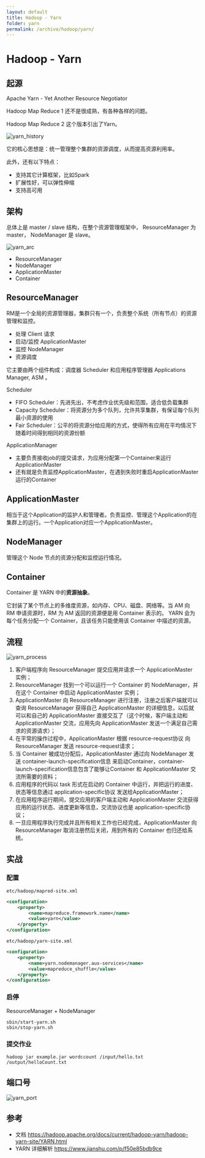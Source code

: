 ```yaml
---
layout: default
title: Hadoop - Yarn
folder: yarn
permalink: /archive/hadoop/yarn/
---
```


# Hadoop - Yarn

## 起源

Apache Yarn - Yet Another Resource Negotiator

Hadoop Map Reduce 1 还不是很成熟，有各种各样的问题。

Hadoop Map Reduce 2 这个版本引出了Yarn。

![yarn_history](img/yarn_history.png)

它的核心思想是：统一管理整个集群的资源调度，从而提高资源利用率。

此外，还有以下特点：
- 支持其它计算框架，比如Spark
- 扩展性好，可以弹性伸缩
- 支持高可用

## 架构

总体上是 master / slave 结构，在整个资源管理框架中， ResourceManager 为 master， NodeManager 是 slave。

![yarn_arc](img/yarn_arc.png)

- ResourceManager
- NodeManager
- ApplicationMaster
- Container

## ResourceManager

RM是一个全局的资源管理器，集群只有一个，负责整个系统（所有节点）的资源管理和监控。
- 处理 Client 请求
- 启动/监控 ApplicationMaster
- 监控 NodeManager
- 资源调度

它主要由两个组件构成：调度器 Scheduler 和应用程序管理器 Applications Manager, ASM 。

Scheduler
- FIFO Scheduler：先进先出，不考虑作业优先级和范围，适合低负载集群
- Capacity Scheduler：将资源分为多个队列，允许共享集群，有保证每个队列最小资源的使用
- Fair Scheduler：公平的将资源分给应用的方式，使得所有应用在平均情况下随着时间得到相同的资源份额

ApplicationManager
- 主要负责接收job的提交请求，为应用分配第一个Container来运行ApplicationMaster
- 还有就是负责监控ApplicationMaster，在遇到失败时重启ApplicationMaster运行的Container

## ApplicationMaster

相当于这个Application的监护人和管理者。负责监控、管理这个Application的在集群上的运行。一个Application对应一个ApplicationMaster。

## NodeManager

管理这个 Node 节点的资源分配和监控运行情况。

## Container

Container 是 YARN 中的**资源抽象**。

它封装了某个节点上的多维度资源，如内存、CPU、磁盘、网络等。当 AM 向 RM 申请资源时，RM 为 AM 返回的资源便是用 Container 表示的。
YARN 会为每个任务分配一个 Container，且该任务只能使用该 Container 中描述的资源。

## 流程

![yarn_process](img/yarn_process.png)

1. 客户端程序向 ResourceManager 提交应用并请求一个 ApplicationMaster 实例；
2. ResourceManager 找到一个可以运行一个 Container 的 NodeManager，并在这个 Container 中启动 ApplicationMaster 实例；
3. ApplicationMaster 向 ResourceManager 进行注册，注册之后客户端就可以查询 ResourceManager 获得自己 ApplicationMaster 的详细信息，以后就可以和自己的 ApplicationMaster 直接交互了（这个时候，客户端主动和 ApplicationMaster 交流，应用先向 ApplicationMaster 发送一个满足自己需求的资源请求）；
4. 在平常的操作过程中，ApplicationMaster 根据 resource-request协议 向 ResourceManager 发送 resource-request请求；
5. 当 Container 被成功分配后，ApplicationMaster 通过向 NodeManager 发送 container-launch-specification信息 来启动Container，container-launch-specification信息包含了能够让Container 和 ApplicationMaster 交流所需要的资料；
6. 应用程序的代码以 task 形式在启动的 Container 中运行，并把运行的进度、状态等信息通过 application-specific协议 发送给ApplicationMaster；
7. 在应用程序运行期间，提交应用的客户端主动和 ApplicationMaster 交流获得应用的运行状态、进度更新等信息，交流协议也是 application-specific协议；
8. 一旦应用程序执行完成并且所有相关工作也已经完成，ApplicationMaster 向 ResourceManager 取消注册然后关闭，用到所有的 Container 也归还给系统。

## 实战

### 配置

`etc/hadoop/mapred-site.xml`

~~~ xml
<configuration>
    <property>
        <name>mapreduce.framework.name</name>
        <value>yarn</value>
    </property>
</configuration>
~~~

`etc/hadoop/yarn-site.xml`

~~~ xml
<configuration>
    <property>
        <name>yarn.nodemanager.aux-services</name>
        <value>mapreduce_shuffle</value>
    </property>
</configuration>
~~~

### 启停

ResourceManager + NodeManager

~~~
sbin/start-yarn.sh
sbin/stop-yarn.sh
~~~

### 提交作业

~~~
hadoop jar example.jar wordccount /input/hello.txt /output/helloCount.txt
~~~

## 端口号

![yarn_port](img/yarn_port.PNG)

## 参考

- 文档 <https://hadoop.apache.org/docs/current/hadoop-yarn/hadoop-yarn-site/YARN.html>
- YARN 详细解析 <https://www.jianshu.com/p/f50e85bdb9ce>
